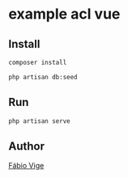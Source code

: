 # example acl vue

## Install

```bash
composer install
```

```bash
php artisan db:seed
```

## Run

```bash
php artisan serve
```

## Author

[Fábio Vige](https://fabiovige.dev)
